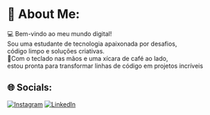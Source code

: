 # 💫 About Me:
💻 Bem-vindo ao meu mundo digital! <br>Sou uma estudante de tecnologia apaixonada por desafios,<br>código limpo e soluções criativas.  <br>🚀Com o teclado nas mãos e uma xícara de café ao lado,<br>estou pronta para transformar linhas de código em projetos incríveis


## 🌐 Socials:
[![Instagram](https://img.shields.io/badge/Instagram-%23E4405F.svg?logo=Instagram&logoColor=white)](https://instagram.com/https://www.instagram.com/luana.alexandre0/) [![LinkedIn](https://img.shields.io/badge/LinkedIn-%230077B5.svg?logo=linkedin&logoColor=white)](https://linkedin.com/in/https://www.linkedin.com/in/luana-alexandre-784845252/) 


<!-- Proudly created with GPRM ( https://gprm.itsvg.in ) -->
